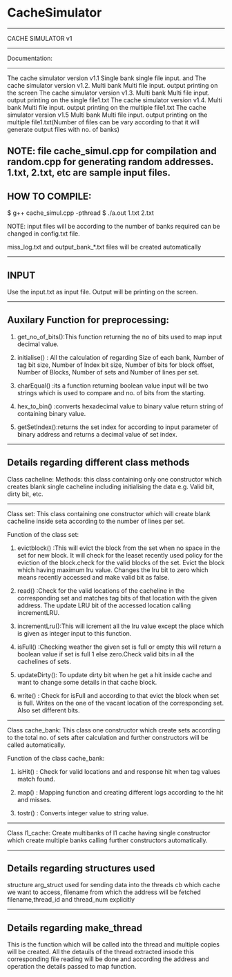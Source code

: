 # CacheSimulator
***********************************************************************************
CACHE SIMULATOR v1
************************************************************************************
Documentation:
************************************************************************************
The cache simulator version v1.1 Single bank single file input. and
The cache simulator version v1.2. Multi bank Multi file input. output printing on the screen
The cache simulator version v1.3. Multi bank Multi file input. output printing on the single file1.txt
The cache simulator version v1.4. Multi bank Multi file input. output printing on the multiple file1.txt
The cache simulator version v1.5 Multi bank Multi file input. output printing on the multiple file1.txt(Number of files can be vary according to that it will generate output files with no. of banks)


NOTE: file cache_simul.cpp for compilation and random.cpp for generating random addresses. 1.txt, 2.txt, etc are sample input files. 
---------------
HOW TO COMPILE:
---------------
$ g++ cache_simul.cpp -pthread
$ ./a.out 1.txt 2.txt

NOTE: input files will be according to the number of banks required can be changed in config.txt file. 


miss_log.txt and output_bank_*.txt files will be created automatically


------
INPUT
------

Use the input.txt as input file. Output will be printing on the screen. 



-----------------------------------
Auxilary Function for preprocessing:
-----------------------------------

1. get_no_of_bits():This function returning the no of bits used to map input decimal value.

2. initialise()	: All the calculation of regarding Size of each bank, Number of tag bit size, Number of Index bit size, Number of bits for block offset, Number of Blocks, 
		Number of sets and Number of lines per set.

3. charEqual()	:its a function returning boolean value input will be two strings which is used to compare and no. of bits from the starting.

4. hex_to_bin()	:converts hexadecimal value to binary value return string of containing binary value. 

5. getSetIndex():returns the set index for according to input parameter of binary address and returns a decimal value of set index.


-----------------------------------------
Details regarding different class methods 
-----------------------------------------

Class cacheline: Methods: this class containing only one constructor which creates blank single cacheline including initialising the data e.g. Valid bit, dirty bit, etc.

---------------------------------------

Class set: This class containing one constructor which will create blank cacheline inside seta according to the number of lines per set. 

Function of the class set:
1. evictblock()	:This will evict the block from the set when no space in the set for new block. It will check for the leaset recently used policy for the eviction of the 			block.check for the valid blocks of the set. Evict the block which having maximum lru value. Changes the lru bit to zero which means recently accessed and 			make valid bit as false.
	
2. read()	:Check for the valid locations of the cacheline in the corresponding set and matches tag bits of that location with the given address. The update LRU bit 			of the accessed location calling incrementLRU.

3. incrementLru():This will icrement all the lru value except the place which is given as integer input to this function. 

4. isFull()	:Checking weather the given set is full or empty this will return a boolean value if set is full 1 else zero.Check valid bits in all the cachelines of sets.  

5. updateDirty(): To update dirty bit when he get a hit inside cache and want to change some details in that cache block. 

6. write()	: Check for isFull and according to that evict the block when set is full. Writes on the one of the vacant location of the corresponding set. Also set 			different bits.

--------------------------------------

Class cache_bank: This class one constructor which create sets according to the total no. of sets after calculation and further constructors will be called automatically.

Function of the class cache_bank:
1. isHit()	: Check for valid locations and and response hit when tag values match found.
 
2. map()	: Mapping function and creating different logs according to the hit and misses. 

3. tostr()	: Converts integer value to string value. 

--------------------------------------

Class l1_cache: Create multibanks of l1 cache having single constructor which create multiple banks calling further constructors automatically. 


---------------------------------
Details regarding structures used
---------------------------------
structure arg_struct used for sending data into the threads cb which cache we want to access, filename from which the address will be fetched filename,thread_id and thread_num explicitly 



-----------------------------
Details regarding make_thread
-----------------------------
This is the function which will be called into the thread and multiple copies will be created. All the detauils of the thread extracted insode this corresponding file reading will be done and according the address and operation the details passed to map function. 

